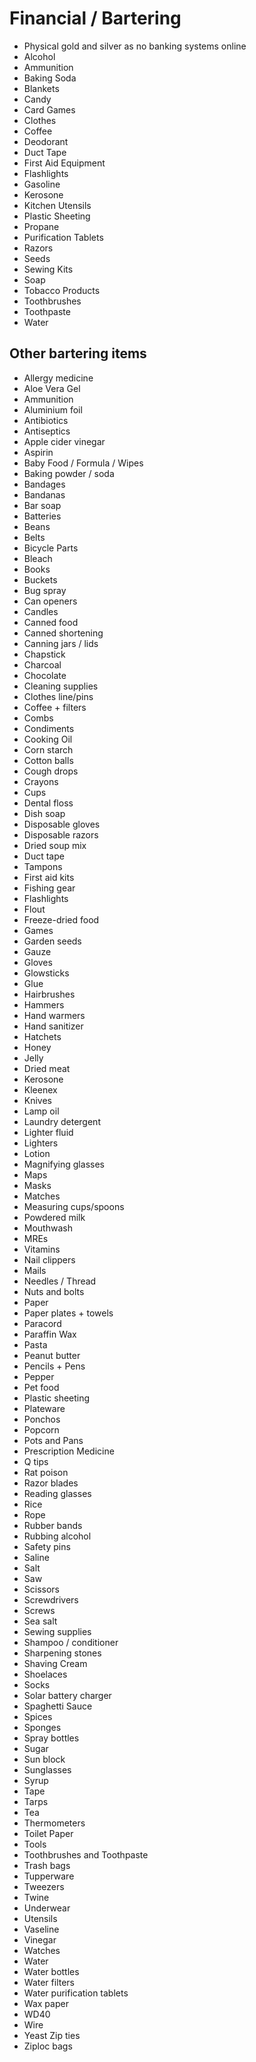 # Financial / Bartering
- Physical gold and silver as no banking systems online
- Alcohol
- Ammunition
- Baking Soda
- Blankets
- Candy
- Card Games
- Clothes
- Coffee
- Deodorant
- Duct Tape
- First Aid Equipment
- Flashlights
- Gasoline
- Kerosone
- Kitchen Utensils
- Plastic Sheeting
- Propane
- Purification Tablets
- Razors
- Seeds
- Sewing Kits
- Soap
- Tobacco Products
- Toothbrushes
- Toothpaste
- Water

## Other bartering items
- Allergy medicine
- Aloe Vera Gel
- Ammunition
- Aluminium foil
- Antibiotics
- Antiseptics
- Apple cider vinegar
- Aspirin
- Baby Food / Formula / Wipes
- Baking powder / soda
- Bandages
- Bandanas
- Bar soap
- Batteries
- Beans
- Belts
- Bicycle Parts
- Bleach
- Books
- Buckets
- Bug spray
- Can openers
- Candles
- Canned food
- Canned shortening
- Canning jars / lids
- Chapstick
- Charcoal
- Chocolate
- Cleaning supplies
- Clothes line/pins
- Coffee + filters
- Combs
- Condiments
- Cooking Oil
- Corn starch
- Cotton balls
- Cough drops
- Crayons
- Cups
- Dental floss
- Dish soap
- Disposable gloves
- Disposable razors
- Dried soup mix
- Duct tape
- Tampons
- First aid kits
- Fishing gear
- Flashlights
- Flout
- Freeze-dried food
- Games
- Garden seeds
- Gauze
- Gloves
- Glowsticks
- Glue
- Hairbrushes
- Hammers
- Hand warmers
- Hand sanitizer
- Hatchets
- Honey
- Jelly
- Dried meat
- Kerosone
- Kleenex
- Knives
- Lamp oil
- Laundry detergent
- Lighter fluid
- Lighters
- Lotion
- Magnifying glasses
- Maps
- Masks
- Matches
- Measuring cups/spoons
- Powdered milk
- Mouthwash
- MREs
- Vitamins
- Nail clippers
- Mails
- Needles / Thread
- Nuts and bolts
- Paper
- Paper plates + towels
- Paracord
- Paraffin Wax
- Pasta
- Peanut butter
- Pencils + Pens
- Pepper
- Pet food
- Plastic sheeting
- Plateware
- Ponchos
- Popcorn
- Pots and Pans
- Prescription Medicine
- Q tips
- Rat poison
- Razor blades
- Reading glasses
- Rice
- Rope
- Rubber bands
- Rubbing alcohol
- Safety pins
- Saline
- Salt
- Saw
- Scissors
- Screwdrivers
- Screws
- Sea salt
- Sewing supplies
- Shampoo / conditioner
- Sharpening stones
- Shaving Cream
- Shoelaces
- Socks
- Solar battery charger
- Spaghetti Sauce
- Spices
- Sponges
- Spray bottles
- Sugar
- Sun block
- Sunglasses
- Syrup
- Tape
- Tarps
- Tea
- Thermometers
- Toilet Paper
- Tools
- Toothbrushes and Toothpaste
- Trash bags
- Tupperware
- Tweezers
- Twine
- Underwear
- Utensils
- Vaseline
- Vinegar
- Watches
- Water
- Water bottles
- Water filters
- Water purification tablets
- Wax paper
- WD40
- Wire
- Yeast Zip ties
- Ziploc bags
